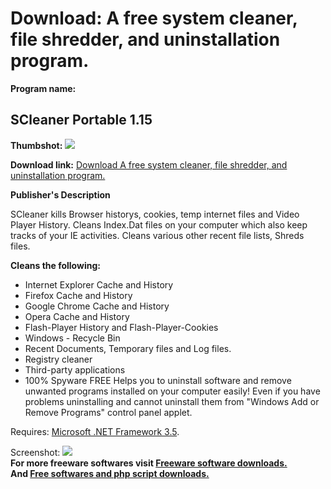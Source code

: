 # Download: A free system cleaner, file shredder, and uninstallation program.

**Program name:**

## SCleaner Portable 1.15

  
**Thumbshot:** ![](http://www.freewarefiles.com/screenshot/scleaner_md.jpg)   
  
**Download link:** [Download A free system cleaner, file shredder, and uninstallation program.](http://freesoftwares.boysofts.com/SCleaner-Portable_program_74279.html)  
  


**Publisher's Description**  
  


SCleaner kills Browser historys, cookies, temp internet files and Video Player History. Cleans Index.Dat files on your computer which also keep tracks of your IE activities. Cleans various other recent file lists, Shreds files. 

**Cleans the following:**

  * Internet Explorer Cache and History 
  * Firefox Cache and History 
  * Google Chrome Cache and History 
  * Opera Cache and History 
  * Flash-Player History and Flash-Player-Cookies 
  * Windows - Recycle Bin 
  * Recent Documents, Temporary files and Log files. 
  * Registry cleaner 
  * Third-party applications 
  * 100% Spyware FREE 
Helps you to uninstall software and remove unwanted programs installed on your computer easily! Even if you have problems uninstalling and cannot uninstall them from "Windows Add or Remove Programs" control panel applet. 

Requires: [Microsoft .NET Framework 3.5](http://www.freewarefiles.com/Microsoft-NET-Framework-3_program_31320.html).

  
  
Screenshot: ![](http://www.freewarefiles.com/screenshot/scleaner.jpg)   
**For more freeware softwares visit [Freeware software downloads.](http://freesoftwares.boysofts.com/)**   
**And [Free softwares and php script downloads.](http://www.boysofts.com/)**
